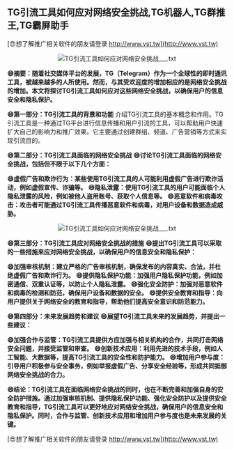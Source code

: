 ## **TG引流工具如何应对网络安全挑战,TG机器人,TG群推王,TG霸屏助手**

[😍想了解推广相关软件的朋友请登录 http://www.vst.tw](http://www.vst.tw)

 <center><img src="https://vst.tw/MP4/tuiguang/png/2.png" alt="TG引流工具如何应对网络安全挑战___.txt"></center>

**😄摘要：随着社交媒体平台的发展，TG（Telegram）作为一个全球性的即时通讯工具，被越来越多的人所使用。然而，与其受欢迎度的增加相应的是网络安全挑战的增加。本文将探讨TG引流工具如何应对这些网络安全挑战，以确保用户的信息安全和隐私保护。**

**😄第一部分：TG引流工具的背景和功能**
介绍TG引流工具的基本概念和作用。TG引流工具是一种通过TG平台进行信息传播和用户引流的工具，可以帮助用户快速扩大自己的影响力和推广效果。它主要通过创建群组、频道、广告营销等方式来实现引流目的。

**😄第二部分：TG引流工具面临的网络安全挑战**
**😄讨论TG引流工具面临的网络安全挑战，包括但不限于以下几个方面：**

**😄虚假广告和欺诈行为：某些使用TG引流工具的人可能利用虚假广告进行欺诈活动，例如虚假宣传、诈骗等。**
**😄隐私泄露：使用TG引流工具的用户可能面临个人隐私泄露的风险，例如被他人盗用账号、获取个人信息等。**
**😄恶意软件和病毒攻击：攻击者可能通过TG引流工具传播恶意软件和病毒，对用户设备和数据造成威胁。**

 <center><img src="https://vst.tw/MP4/tuiguang/png/5.png" alt="TG引流工具如何应对网络安全挑战___.txt"></center>

**😄第三部分：TG引流工具应对网络安全挑战的措施**
**😄提出TG引流工具可以采取的一些措施来应对网络安全挑战，以确保用户的信息安全和隐私保护：**

**😄加强审核机制：建立严格的广告审核机制，确保发布的内容真实、合法，并杜绝虚假广告和欺诈行为。**
**😄提供隐私保护功能：加强用户隐私保护功能，例如加密通信、双重认证等，以防止个人隐私泄露。**
**😄强化安全防护：加强对恶意软件和病毒的检测和防范，确保用户设备和数据的安全。**
**😄提供安全教育和指导：向用户提供关于网络安全的教育和指导，帮助他们提高安全意识和防范能力。**

**😄第四部分：未来发展趋势和建议**
**😄展望TG引流工具未来的发展趋势，并提出一些建议：**

**😄加强合作与监管：TG引流工具提供方应加强与相关机构的合作，共同打击网络安全问题，并接受监管和审查。**
**😄创新技术应用：利用先进的技术手段，例如人工智能、大数据等，提高TG引流工具的安全性和防护能力。**
**😄增加用户参与度：引导用户积极参与安全事务，例如举报虚假广告、分享安全经验等，形成共同抵御网络安全挑战的合力。**

**😄结论：TG引流工具在面临网络安全挑战的同时，也在不断完善和加强自身的安全防护措施。通过加强审核机制、提供隐私保护功能、强化安全防护以及提供安全教育和指导，TG引流工具可以更好地应对网络安全挑战，确保用户的信息安全和隐私保护。同时，合作与监管、创新技术应用和增加用户参与度也是未来发展的关键。**

[😍想了解推广相关软件的朋友请登录 http://www.vst.tw](http://www.vst.tw)



